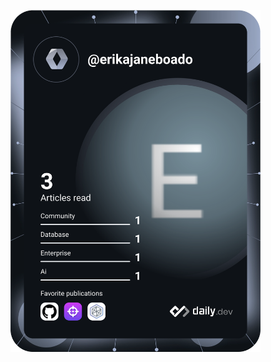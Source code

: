 <a href="https://app.daily.dev/erikajaneboado"><img src="https://github.com/ejcboado/ejcboado/blob/main/devcard.svg" width="400" alt="Erika Jane Boado's Dev Card"/></a>
<!--
**ejcboado/ejcboado** is a ✨ _special_ ✨ repository because its `README.md` (this file) appears on your GitHub profile.

Here are some ideas to get you started:

- 🔭 I’m currently working on ...
- 🌱 I’m currently learning ...
- 👯 I’m looking to collaborate on ...
- 🤔 I’m looking for help with ...
- 💬 Ask me about ...
- 📫 How to reach me: ...
- 😄 Pronouns: ...
- ⚡ Fun fact: ...
-->
